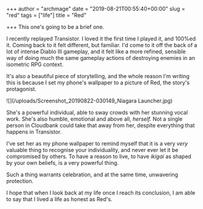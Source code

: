 +++
author = "archmage"
date = "2019-08-21T00:55:40+00:00"
slug = "red"
tags = ["life"]
title = "Red"

+++
This one's going to be a brief one.

I recently replayed Transistor. I loved it the first time I played it, and 100%ed it. Coming back to it felt different, but familiar. I'd come to it off the back of a lot of intense Diablo III gameplay, and it felt like a more refined, sensible way of doing much the same gameplay actions of destroying enemies in an isometric RPG context.

It's also a beautiful piece of storytelling, and the whole reason I'm writing this is because I set my phone's wallpaper to a picture of Red, the story's protagonist.

![](/uploads/Screenshot_20190822-030149_Niagara Launcher.jpg)

She's a powerful individual, able to sway crowds with her stunning vocal work. She's also humble, emotional and above all, _herself._ Not a single person in Cloudbank could take that away from her, despite everything that happens in Transistor.

I've set her as my phone wallpaper to remind myself that it is a very _very_ valuable thing to recognise your individuality, and never ever let it be compromised by others. To have a reason to live, to have _ikigai_ as shaped by your own beliefs, is a very powerful thing.

Such a thing warrants celebration, and at the same time, unwavering protection.

I hope that when I look back at my life once I reach its conclusion, I am able to say that I lived a life as honest as Red's.